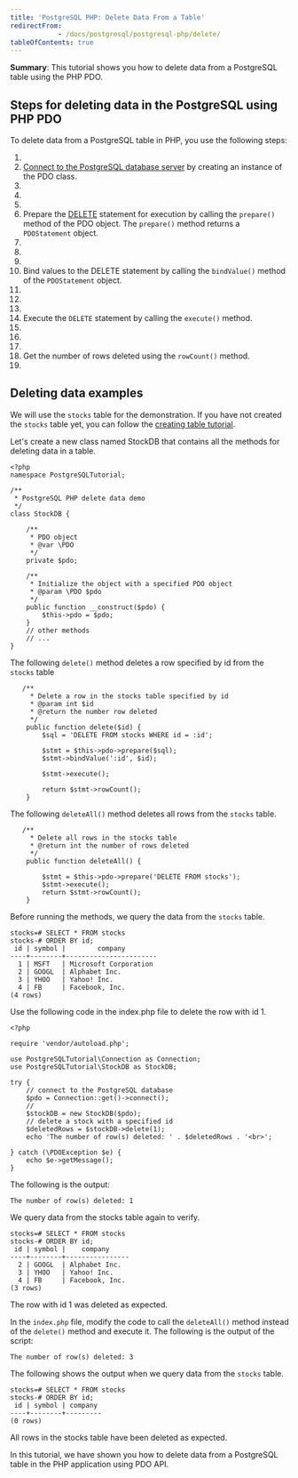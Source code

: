 ```yaml
---
title: 'PostgreSQL PHP: Delete Data From a Table'
redirectFrom: 
            - /docs/postgresql/postgresql-php/delete/
tableOfContents: true
---
```



**Summary**: This tutorial shows you how to delete data from a PostgreSQL table using the PHP PDO.





## Steps for deleting data in the PostgreSQL using PHP PDO





To delete data from a PostgreSQL table in PHP, you use the following steps:





1. 
2. [Connect to the PostgreSQL database server](https://www.postgresqltutorial.com/postgresql-php/connect/) by creating an instance of the PDO class.
3. 
4.
5. 
6. Prepare the [DELETE](/docs/postgresql/postgresql-delete) statement for execution by calling the `prepare()` method of the PDO object. The `prepare()` method returns a `PDOStatement` object.
7. 
8.
9. 
10. Bind values to the DELETE statement by calling the `bindValue()` method of the `PDOStatement` object.
11. 
12.
13. 
14. Execute the `DELETE` statement by calling the `execute()` method.
15. 
16.
17. 
18. Get the number of rows deleted using the `rowCount()` method.
19. 





## Deleting data examples





We will use the `stocks` table for the demonstration. If you have not created the `stocks` table yet, you can follow the [creating table tutorial](https://www.postgresqltutorial.com/postgresql-php/create-tables/).





Let's create a new class named StockDB that contains all the methods for deleting data in a table.





```
<?php
namespace PostgreSQLTutorial;

/**
 * PostgreSQL PHP delete data demo
 */
class StockDB {

    /**
     * PDO object
     * @var \PDO
     */
    private $pdo;

    /**
     * Initialize the object with a specified PDO object
     * @param \PDO $pdo
     */
    public function __construct($pdo) {
        $this->pdo = $pdo;
    }
    // other methods
    // ...
}
```





The following `delete()` method deletes a row specified by id from the `stocks` table





```
   /**
     * Delete a row in the stocks table specified by id
     * @param int $id
     * @return the number row deleted
     */
    public function delete($id) {
        $sql = 'DELETE FROM stocks WHERE id = :id';

        $stmt = $this->pdo->prepare($sql);
        $stmt->bindValue(':id', $id);

        $stmt->execute();

        return $stmt->rowCount();
    }
```





The following `deleteAll()` method deletes all rows from the `stocks` table.





```
   /**
     * Delete all rows in the stocks table
     * @return int the number of rows deleted
     */
    public function deleteAll() {

        $stmt = $this->pdo->prepare('DELETE FROM stocks');
        $stmt->execute();
        return $stmt->rowCount();
    }
```





Before running the methods, we query the data from the `stocks` table.





```
stocks=# SELECT * FROM stocks
stocks-# ORDER BY id;
 id | symbol |        company
----+--------+-----------------------
  1 | MSFT   | Microsoft Corporation
  2 | GOOGL  | Alphabet Inc.
  3 | YHOO   | Yahoo! Inc.
  4 | FB     | Facebook, Inc.
(4 rows)
```





Use the following code in the index.php file to delete the row with id 1.





```
<?php

require 'vendor/autoload.php';

use PostgreSQLTutorial\Connection as Connection;
use PostgreSQLTutorial\StockDB as StockDB;

try {
    // connect to the PostgreSQL database
    $pdo = Connection::get()->connect();
    //
    $stockDB = new StockDB($pdo);
    // delete a stock with a specified id
    $deletedRows = $stockDB->delete(1);
    echo 'The number of row(s) deleted: ' . $deletedRows . '<br>';

} catch (\PDOException $e) {
    echo $e->getMessage();
}
```





The following is the output:





```
The number of row(s) deleted: 1
```





We query data from the stocks table again to verify.





```
stocks=# SELECT * FROM stocks
stocks-# ORDER BY id;
 id | symbol |    company
----+--------+----------------
  2 | GOOGL  | Alphabet Inc.
  3 | YHOO   | Yahoo! Inc.
  4 | FB     | Facebook, Inc.
(3 rows)
```





The row with id 1 was deleted as expected.





In the `index.php` file, modify the code to call the `deleteAll()` method instead of the `delete()` method and execute it. The following is the output of the script:





```
The number of row(s) deleted: 3
```





The following shows the output when we query data from the `stocks` table.





```
stocks=# SELECT * FROM stocks
stocks-# ORDER BY id;
 id | symbol | company
----+--------+---------
(0 rows)
```





All rows in the stocks table have been deleted as expected.





In this tutorial, we have shown you how to delete data from a PostgreSQL table in the PHP application using PDO API.


